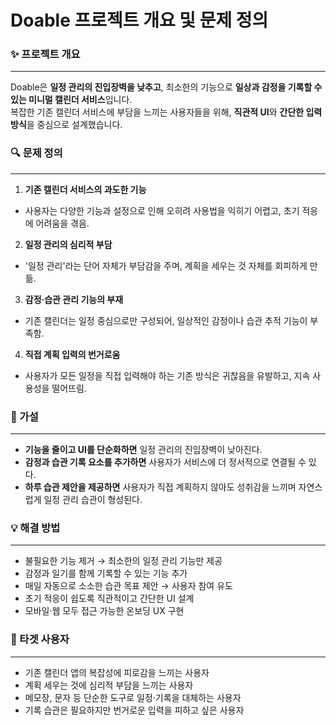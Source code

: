 # Doable 프로젝트 개요 및 문제 정의

### ✨ 프로젝트 개요
---
Doable은 **일정 관리의 진입장벽을 낮추고**, 최소한의 기능으로 **일상과 감정을 기록할 수 있는 미니멀 캘린더 서비스**입니다.  
복잡한 기존 캘린더 서비스에 부담을 느끼는 사용자들을 위해, **직관적 UI**와 **간단한 입력 방식**을 중심으로 설계했습니다.




### 🔍 문제 정의
---

1. **기존 캘린더 서비스의 과도한 기능**
- 사용자는 다양한 기능과 설정으로 인해 오히려 사용법을 익히기 어렵고, 초기 적응에 어려움을 겪음.
2. **일정 관리의 심리적 부담**
- '일정 관리'라는 단어 자체가 부담감을 주며, 계획을 세우는 것 자체를 회피하게 만듦.
3. **감정·습관 관리 기능의 부재**
- 기존 캘린더는 일정 중심으로만 구성되어, 일상적인 감정이나 습관 추적 기능이 부족함.
4. **직접 계획 입력의 번거로움**
- 사용자가 모든 일정을 직접 입력해야 하는 기존 방식은 귀찮음을 유발하고, 지속 사용성을 떨어뜨림.


### 📝 가설
---

- **기능을 줄이고 UI를 단순화하면** 일정 관리의 진입장벽이 낮아진다.
- **감정과 습관 기록 요소를 추가하면** 사용자가 서비스에 더 정서적으로 연결될 수 있다.
- **하루 습관 제안을 제공하면** 사용자가 직접 계획하지 않아도 성취감을 느끼며 자연스럽게 일정 관리 습관이 형성된다.



### 💡 해결 방법
---

- 불필요한 기능 제거 → 최소한의 일정 관리 기능만 제공
- 감정과 일기를 함께 기록할 수 있는 기능 추가
- 매일 자동으로 소소한 습관 목표 제안 → 사용자 참여 유도
- 초기 적응이 쉽도록 직관적이고 간단한 UI 설계
- 모바일·웹 모두 접근 가능한 온보딩 UX 구현



### 🎯 타겟 사용자

---

- 기존 캘린더 앱의 복잡성에 피로감을 느끼는 사용자
- 계획 세우는 것에 심리적 부담을 느끼는 사용자
- 메모장, 문자 등 단순한 도구로 일정·기록을 대체하는 사용자
- 기록 습관은 필요하지만 번거로운 입력을 피하고 싶은 사용자


